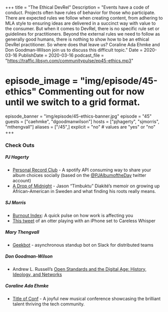+++
title = "The Ethical DevRel"
Description = "Events have a code of conduct. Projects often have rules of behavior for those who participate. There are expected rules we follow when creating content, from adhering to MLA style to ensuring ideas are delivered in a succinct way with value to the consumer. But when it comes to DevRel, there is no specific rule set or guidelines for practitioners. Beyond the external rules we need to follow as generally good humans, there is nothing to show how to be an ethical DevRel practitioner. So where does that leave us? Coraline Ada Ehmke and Don Goodman-Wilson join us to discuss this difficult topic."
Date = 2020-03-16
PublishDate = 2020-03-16
podcast_file = "https://traffic.libsyn.com/communitypulse/ep45-ethics.mp3"
# episode_image = "img/episode/45-ethics" Commenting out for now until we switch to a grid format.
episode_banner = "img/episode/45-ethics-banner.jpg"
episode = "45"
guests = ["caehmke", "dgoodmanwilson"]
hosts = ["pjhagerty", "sjmorris", "mthengvall"]
aliases = ["/45",]
explicit = "no" # values are "yes" or "no"
+++

### Check Outs

##### PJ Hagerty
* [Personal Record Club](https://personalrecord.club/) - A spotify API consuming way to share your album choices socially (based on the [@PJAlbumoftheDay](https://twitter.com/PJAlbumoftheDay) twitter account)
* [A Drop of Midnight](https://amzn.to/2wXp84F) - Jason “Timbuktu” Diakité’s memoir on growing up African-American in Sweden and what finding his roots really means.

##### SJ Morris
* [Burnout Index](https://burnoutindex.org/): A quick pulse on how work is affecting you
* [This tweet](https://twitter.com/PhilNobileJr/status/1231241745314308097) of an otter playing with an iPhone set to Careless Whisper

##### Mary Thengvall
* [Geekbot](https://geekbot.com/) - asynchronous standup bot on Slack for distributed teams

##### Don Goodman-Wilson
* Andrew L. Russell’s [Open Standards and the Digital Age: History, Ideology, and Networks](https://www.cambridge.org/core/books/open-standards-and-the-digital-age/3605A03EC74D80F2D30FE233C7BCBF35)

##### Coraline Ada Ehmke
* [Title of Conf](https://www.titleofconf.org/) - A joyful new musical conference showcasing the brilliant talent thriving the tech community.
